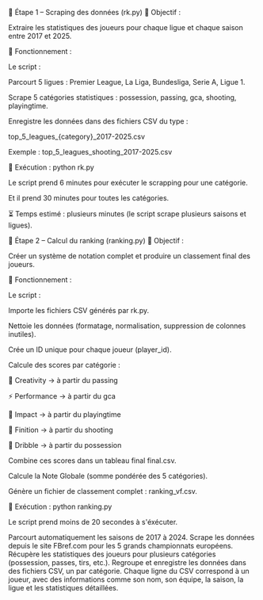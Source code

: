 🧩 Étape 1 – Scraping des données (rk.py)
🎯 Objectif :

Extraire les statistiques des joueurs pour chaque ligue et chaque saison entre 2017 et 2025.

🔧 Fonctionnement :

Le script :

Parcourt 5 ligues : Premier League, La Liga, Bundesliga, Serie A, Ligue 1.

Scrape 5 catégories statistiques : possession, passing, gca, shooting, playingtime.

Enregistre les données dans des fichiers CSV du type :

top_5_leagues_{category}_2017-2025.csv


Exemple : top_5_leagues_shooting_2017-2025.csv

🚀 Exécution :
python rk.py

Le script prend 6 minutes pour exécuter le scrapping pour une catégorie.

Et il prend 30 minutes pour toutes les catégories.


⏳ Temps estimé : plusieurs minutes (le script scrape plusieurs saisons et ligues).

🧮 Étape 2 – Calcul du ranking (ranking.py)
🎯 Objectif :

Créer un système de notation complet et produire un classement final des joueurs.

🔧 Fonctionnement :

Le script :

Importe les fichiers CSV générés par rk.py.

Nettoie les données (formatage, normalisation, suppression de colonnes inutiles).

Crée un ID unique pour chaque joueur (player_id).

Calcule des scores par catégorie :

🎨 Creativity → à partir du passing

⚡ Performance → à partir du gca

💪 Impact → à partir du playingtime

🎯 Finition → à partir du shooting

🧩 Dribble → à partir du possession

Combine ces scores dans un tableau final final.csv.

Calcule la Note Globale (somme pondérée des 5 catégories).

Génère un fichier de classement complet : ranking_vf.csv.

🚀 Exécution :
python ranking.py

Le script prend moins de 20 secondes à s'éxécuter.

Parcourt automatiquement les saisons de 2017 à 2024.
Scrape les données depuis le site FBref.com pour les 5 grands championnats européens.
Récupère les statistiques des joueurs pour plusieurs catégories (possession, passes, tirs, etc.).
Regroupe et enregistre les données dans des fichiers CSV, un par catégorie.
Chaque ligne du CSV correspond à un joueur, avec des informations comme son nom, son équipe, la saison, la ligue et les statistiques détaillées.
